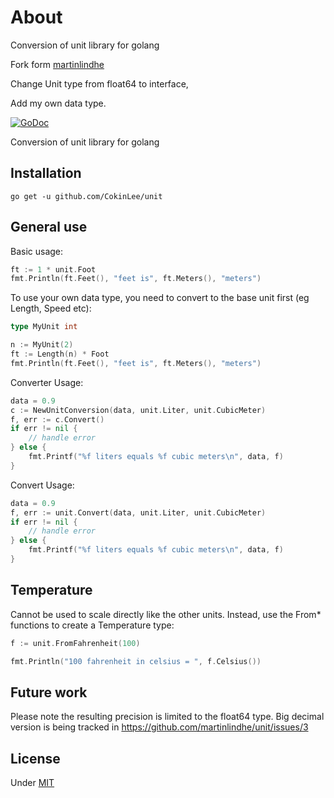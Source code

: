 # About
Conversion of unit library for golang


Fork form [martinlindhe](https://github.com/martinlindhe/unit)


Change Unit type from float64 to interface,  


Add my own data type.  


[![GoDoc](https://godoc.org/github.com/CokinLee/unit?status.svg)](https://godoc.org/github.com/martinlindhe/unit)


Conversion of unit library for golang


## Installation

```
go get -u github.com/CokinLee/unit
```


## General use

Basic usage:
```go
ft := 1 * unit.Foot
fmt.Println(ft.Feet(), "feet is", ft.Meters(), "meters")
```

To use your own data type, you need to convert to the base unit first (eg Length, Speed etc):
```go
type MyUnit int

n := MyUnit(2)
ft := Length(n) * Foot
fmt.Println(ft.Feet(), "feet is", ft.Meters(), "meters")
```


Converter Usage:
```go
data = 0.9
c := NewUnitConversion(data, unit.Liter, unit.CubicMeter)
f, err := c.Convert()
if err != nil {
    // handle error
} else {
    fmt.Printf("%f liters equals %f cubic meters\n", data, f)
}
```


Convert Usage:
```go
data = 0.9
f, err := unit.Convert(data, unit.Liter, unit.CubicMeter)
if err != nil {
    // handle error
} else {
    fmt.Printf("%f liters equals %f cubic meters\n", data, f)
}
```


## Temperature

Cannot be used to scale directly like the other units.
Instead, use the From* functions to create a Temperature type:

```go
f := unit.FromFahrenheit(100)

fmt.Println("100 fahrenheit in celsius = ", f.Celsius())
```


## Future work

Please note the resulting precision is limited to the float64 type.
Big decimal version is being tracked in https://github.com/martinlindhe/unit/issues/3


## License

Under [MIT](LICENSE)
